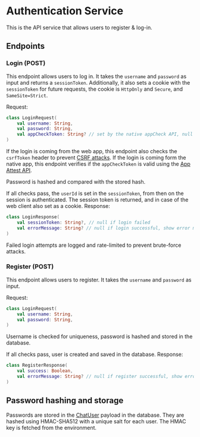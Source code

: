 # Authentication Service
This is the API service that allows users to register & log-in.

## Endpoints

### Login (POST)
This endpoint allows users to log in. It takes the `username` and `password` as input and returns a `sessionToken`. 
Additionally, it also sets a cookie with the `sessionToken` for future requests, the cookie is `HttpOnly` and `Secure`, and `SameSite=Strict`.

Request:
```kotlin
class LoginRequest(
    val username: String,
    val password: String,
    val appCheckToken: String? // set by the native appCheck API, null if login is coming from the web app
)
```

If the login is coming from the web app, this endpoint also checks the `csrfToken` header to prevent [CSRF attacks](https://cheatsheetseries.owasp.org/cheatsheets/Cross-Site_Request_Forgery_Prevention_Cheat_Sheet.html#hmac-based-token-pattern).
If the login is coming form the native app, this endpoint verifies if the `appCheckToken` is valid using the [App Attest API](https://firebase.google.com/docs/app-check/custom-resource-backend#other).

Password is hashed and compared with the stored hash.

If all checks pass, the `userId` is set in the `sessionToken`, from then on the session is authenticated.
The session token is returned, and in case of the web client also set as a cookie.
Response:
```kotlin
class LoginResponse(
    val sessionToken: String?, // null if login failed
    val errorMessage: String? // null if login successful, show error message to user
)
```

Failed login attempts are logged and rate-limited to prevent brute-force attacks.

### Register (POST)

This endpoint allows users to register. It takes the `username` and `password` as input.

Request:
```kotlin
class LoginRequest(
    val username: String,
    val password: String,
)
```

Username is checked for uniqueness, password is hashed and stored in the database.

If all checks pass, user is created and saved in the database.
Response:
```kotlin
class RegisterResponse(
    val success: Boolean,
    val errorMessage: String? // null if register successful, show error message to user
)
```

## Password hashing and storage 

Passwords are stored in the [ChatUser](USER_DATABASE.md#user) payload in the database.
They are hashed using HMAC-SHA512 with a unique salt for each user. The HMAC key is fetched from the environment.